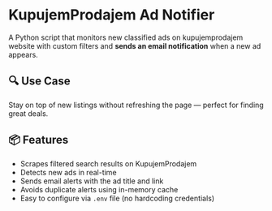 # KupujemProdajem Ad Notifier

A Python script that monitors new classified ads on kupujemprodajem website with custom filters and **sends an email notification** when a new ad appears.

## 🔍 Use Case

Stay on top of new listings without refreshing the page — perfect for finding great deals.

## 📦 Features

- Scrapes filtered search results on KupujemProdajem
- Detects new ads in real-time
- Sends email alerts with the ad title and link
- Avoids duplicate alerts using in-memory cache
- Easy to configure via `.env` file (no hardcoding credentials)
